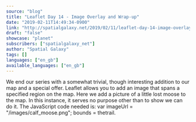 ```yaml
---
source: "blog"
title: "Leaflet Day 14 - Image Overlay and Wrap-up"
date: "2019-02-11T14:49:34-0900"
link: "http://spatialgalaxy.net/2019/02/11/leaflet-day-14-image-overlay-and-wrap-up/"
draft: "false"
showcase: "planet"
subscribers: ["spatialgalaxy_net"]
author: "Spatial Galaxy"
tags: []
languages: ["en_gb"]
available_languages: ["en_gb"]
---
```


We end our series with a somewhat trivial, though interesting addition to our map and a special offer.
Leaflet allows you to add an image that spans a specified region on the map.
Here we add a picture of a little lost moose to the map. In this instance, it serves no purpose other than to show we can do it.
The JavaScript code needed is:
var imageUrl = "/images/calf_moose.png"; bounds = thetrail.
